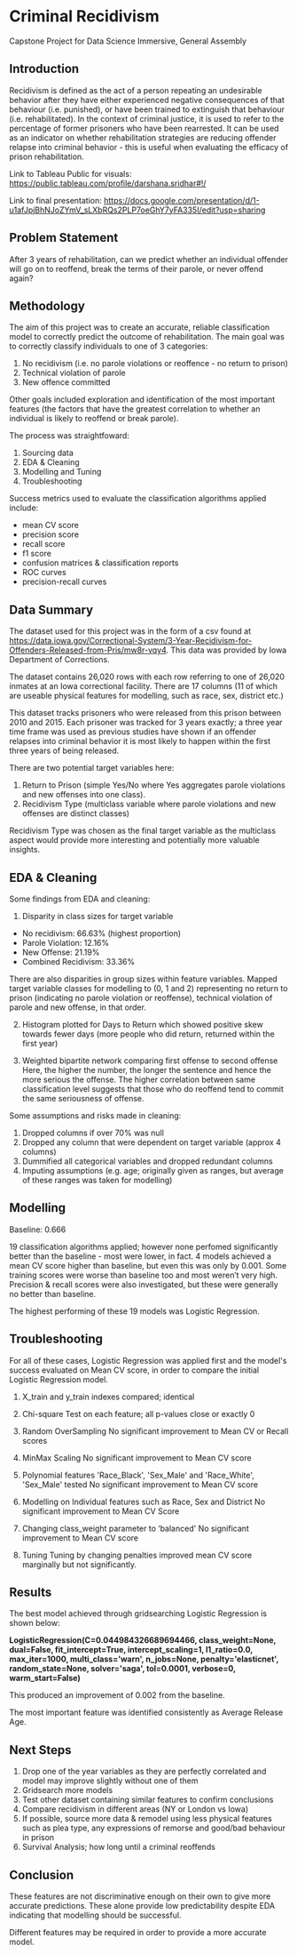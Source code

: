 # Criminal Recidivism
Capstone Project for Data Science Immersive, General Assembly

## Introduction
Recidivism is defined as the act of a person repeating an undesirable behavior after they have either experienced negative consequences of that behaviour (i.e. punished), or have been trained to extinguish that behaviour (i.e. rehabilitated). 
In the context of criminal justice, it is used to refer to the percentage of former prisoners who have been rearrested.
It can be used as an indicator on whether rehabilitation strategies are reducing offender relapse into criminal behavior - this is useful when evaluating the efficacy of prison rehabilitation.

Link to Tableau Public for visuals: 
https://public.tableau.com/profile/darshana.sridhar#!/

Link to final presentation:
https://docs.google.com/presentation/d/1-u1afJpjBhNJoZYmV_sLXbRQs2PLP7oeGhY7yFA335I/edit?usp=sharing

## Problem Statement
After 3 years of rehabilitation, can we predict whether an individual offender will go on to reoffend, break the terms of their parole, or never offend again? 

## Methodology
The aim of this project was to create an accurate, reliable classification model to correctly predict the outcome of rehabilitation. The main goal was to correctly classify individuals to one of 3 categories:

1. No recidivism (i.e. no parole violations or reoffence - no return to prison)
2. Technical violation of parole
3. New offence committed

Other goals included exploration and identification of the most important features (the factors that have the greatest correlation to whether an individual is likely to reoffend or break parole).

The process was straightfoward:
1. Sourcing data
2. EDA & Cleaning
3. Modelling and Tuning
4. Troubleshooting

Success metrics used to evaluate the classification algorithms applied include:
- mean CV score
- precision score
- recall score
- f1 score
- confusion matrices & classification reports
- ROC curves 
- precision-recall curves

## Data Summary
The dataset used for this project was in the form of a csv found at https://data.iowa.gov/Correctional-System/3-Year-Recidivism-for-Offenders-Released-from-Pris/mw8r-vqy4. This data was provided by Iowa Department of Corrections.

The dataset contains 26,020 rows with each row referring to one of 26,020 inmates at an Iowa correctional facility. There are 17 columns (11 of which are useable physical features for modelling, such as race, sex, district etc.) 

This dataset tracks prisoners who were released from this prison between 2010 and 2015. Each prisoner was tracked for 3 years exactly; a three year time frame was used as previous studies have shown if an offender relapses into criminal behavior it is most likely to happen within the first three years of being released.

There are two potential target variables here:
1. Return to Prison (simple Yes/No where Yes aggregates parole violations and new offenses into one class).
2. Recidivism Type (multiclass variable where parole violations and new offenses are distinct classes)

Recidivism Type was chosen as the final target variable as the multiclass aspect would provide more interesting and potentially more valuable insights. 
 
## EDA & Cleaning
Some findings from EDA and cleaning:

1. Disparity in class sizes for target variable
 - No recidivism:        66.63% (highest proportion) 
 - Parole Violation:     12.16%
 - New Offense:          21.19%
 - Combined Recidivism:  33.36%

There are also disparities in group sizes within feature variables. Mapped target variable classes for modelling to (0, 1 and 2) representing no return to prison (indicating no parole violation or reoffense), technical violation of parole and new offense, in that order.

2. Histogram plotted for Days to Return which showed positive skew towards fewer days (more people who did return, returned within the first year)

3. Weighted bipartite network comparing first offense to second offense
   Here, the higher the number, the longer the sentence and hence the more serious the offense. The higher correlation between   same classification level suggests that those who do reoffend tend to commit the same seriousness of offense.

Some assumptions and risks made in cleaning:
1. Dropped columns if over 70% was null
2. Dropped any column that were dependent on target variable (approx 4 columns)
3. Dummified all categorical variables and dropped redundant columns
4. Imputing assumptions (e.g. age; originally given as ranges, but average of these ranges was taken for modelling)

## Modelling
Baseline: 0.666

19 classification algorithms applied; however none perfomed significantly better than the baseline - most were lower, in fact.
4 models achieved a mean CV score higher than baseline, but even this was only by 0.001.
Some training scores were worse than baseline too and most weren’t very high. Precision & recall scores were also investigated, but these were generally no better than baseline. 

The highest performing of these 19 models was Logistic Regression. 

## Troubleshooting
For all of these cases, Logistic Regression was applied first and the model's success evaluated on Mean CV score, in order to compare the initial Logistic Regression model.

1. X_train and y_train indexes compared; identical

2. Chi-square Test on each feature; all p-values close or exactly 0

3. Random OverSampling
   No significant improvement to Mean CV or Recall scores

4. MinMax Scaling
   No significant improvement to Mean CV score

5. Polynomial features 
   'Race_Black', 'Sex_Male' and 'Race_White', 'Sex_Male' tested
    No significant improvement to Mean CV score

6. Modelling on Individual features such as Race, Sex and District
   No significant improvement to Mean CV Score

7. Changing class_weight parameter to ‘balanced'
   No significant improvement to Mean CV score

8. Tuning 
   Tuning by changing penalties improved mean CV score marginally but not significantly.

## Results
The best model achieved through gridsearching Logistic Regression is shown below:

__LogisticRegression(C=0.044984326689694466, class_weight=None, dual=False, fit_intercept=True, intercept_scaling=1, l1_ratio=0.0, max_iter=1000, multi_class='warn', n_jobs=None, penalty='elasticnet', random_state=None, solver='saga', tol=0.0001, verbose=0, warm_start=False)__

This produced an improvement of 0.002 from the baseline.

The most important feature was identified consistently as Average Release Age.

## Next Steps
1. Drop one of the year variables as they are perfectly correlated and model may improve slightly without one of them
2. Gridsearch more models
3. Test other dataset containing similar features to confirm conclusions
4. Compare recidivism in different areas (NY or London vs Iowa)
5. If possible, source more data & remodel using less physical features such as plea type, any expressions of remorse and good/bad behaviour in prison
6. Survival Analysis; how long until a criminal reoffends

## Conclusion
These features are not discriminative enough on their own to give more accurate predictions. These alone provide low predictability despite EDA indicating that modelling should be successful.

Different features may be required in order to provide a more accurate model.
